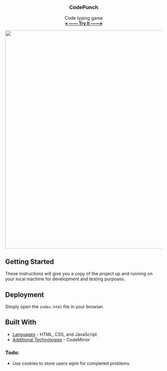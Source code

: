 <br />
<p align="center">
  <h3 align="center"> CodePunch </h3>

  <p align="center">
      Code typing game <br />
    <a href="https://blakley.github.io/CodePunch/"><strong>« —— Try It  ——»</strong></a>
    <br />
  </p>
</p>

<p align="center">
  <img src="https://media.giphy.com/media/PISpzNtuhdskFcUnhz/giphy.gif" width=700>
</p>

## Getting Started

These instructions will give you a copy of the project up and running on
your local machine for development and testing purposes.

## Deployment

Simply open the ```index.html``` file in your browser.

## Built With

  - [Languages](https://www.w3schools.com/html/html_scripts.asp) - HTML, CSS, and JavaScript
  - [Additional Technologies](https://codemirror.net/) - CodeMirror

### Todo:
  - Use cookies to store users wpm for completed problems.
